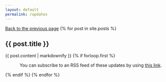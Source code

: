 ```yaml
---
layout: default
permalink: /updates
---
```


[Back to the previous page](/more)
{% for post in site.posts %}
## {{ post.title }}
{{ post.content | markdownify }}
{% if forloop.first %}
<p style="text-align:right">You can subscribe to an RSS feed of these updates by using <a href="/feed.xml">this link</a>.</p>
{% endif %}
{% endfor %}